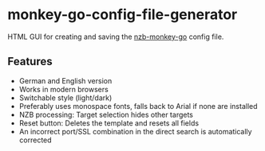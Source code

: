 # monkey-go-config-file-generator

HTML GUI for creating and saving the <a href="https://github.com/Tensai75/nzb-monkey-go">nzb-monkey-go</a> config file.

## Features
<ul>
<li>German and English version</li>
<li>Works in modern browsers </li>
<li>Switchable style (light/dark)</li>
<li>Preferably uses monospace fonts, falls back to Arial if none are installed</li>
<li>NZB processing: Target selection hides other targets</li>
<li>Reset button: Deletes the template and resets all fields</li>
<li>An incorrect port/SSL combination in the direct search is automatically corrected</li>
</ul>
